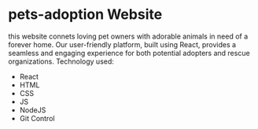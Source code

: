 # pets-adoption Website
this website connets loving pet owners with adorable animals in need of a forever home. Our user-friendly platform, built using React, provides a seamless and engaging experience for both potential adopters and rescue organizations.
Technology used:
- React
- HTML
- CSS
- JS
- NodeJS
- Git Control
  

